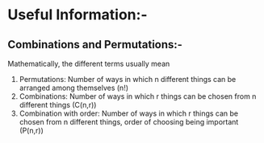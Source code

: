 # Useful Information:-


## Combinations and Permutations:-
Mathematically, the different terms usually mean
1. Permutations: Number of ways in which n different things can be arranged among themselves (n!)
2. Combinations: Number of ways in which r things can be chosen from n different things (C(n,r))
3. Combination with order: Number of ways in which r things can be chosen from n different things, order of choosing being important (P(n,r))
